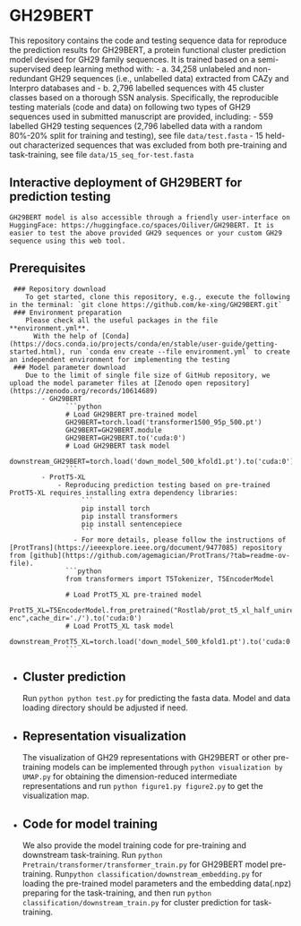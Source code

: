 # GH29BERT
This repository contains the code and testing sequence data for reproduce the prediction results for GH29BERT, a protein functional cluster prediction model devised for GH29 family sequences. It is trained based on a semi-supervised deep learning method with:
	- a. 34,258 unlabeled and non-redundant GH29 sequences (i.e., unlabelled data) extracted from CAZy and Interpro databases and
	- b. 2,796 labelled sequences with 45 cluster classes based on a thorough SSN analysis.
Specifically, the reproducible testing materials (code and data) on following two types of GH29 sequences used in submitted manuscript are provided, including:
	- 559 labelled GH29 testing sequences (2,796 labelled data with a random 80%-20% split for training and testing), see file `data/test.fasta`
	- 15 held-out characterized sequences that was excluded from both pre-training and task-training, see file `data/15_seq_for-test.fasta`
## Interactive deployment of GH29BERT for prediction testing
	GH29BERT model is also accessible through a friendly user-interface on HuggingFace: https://huggingface.co/spaces/Oiliver/GH29BERT. It is easier to test the above provided GH29 sequences or your custom GH29 sequence using this web tool.
## Prerequisites
	 ### Repository download
		To get started, clone this repository, e.g., execute the following in the terminal: `git clone https://github.com/ke-xing/GH29BERT.git`
	 ### Environment preparation
		Please check all the useful packages in the file **environment.yml**.   
		  With the help of [Conda](https://docs.conda.io/projects/conda/en/stable/user-guide/getting-started.html), run `conda env create --file environment.yml` to create an independent environment for implementing the testing  
	 ### Model parameter download
		Due to the limit of single file size of GitHub repository, we upload the model parameter files at [Zenodo open repository](https://zenodo.org/records/10614689)
			- GH29BERT
				  ```python
				  # Load GH29BERT pre-trained model
				  GH29BERT=torch.load('transformer1500_95p_500.pt')
				  GH29BERT=GH29BERT.module
				  GH29BERT=GH29BERT.to('cuda:0')
				  # Load GH29BERT task model
				  downstream_GH29BERT=torch.load('down_model_500_kfold1.pt').to('cuda:0')
				  ```
			- ProtT5-XL
				- Reproducing prediction testing based on pre-trained ProtT5-XL requires installing extra dependency libraries:
					  ```
					  pip install torch
					  pip install transformers
					  pip install sentencepiece
					  ```
					- For more details, please follow the instructions of [ProtTrans](https://ieeexplore.ieee.org/document/9477085) repository from [github](https://github.com/agemagician/ProtTrans/?tab=readme-ov-file).
				  ```python
				  from transformers import T5Tokenizer, T5EncoderModel
				  
				  # Load ProtT5_XL pre-trained model
				  ProtT5_XL=T5EncoderModel.from_pretrained("Rostlab/prot_t5_xl_half_uniref50-enc",cache_dir='./').to('cuda:0')
				  # Load ProtT5_XL task model
				  downstream_ProtT5_XL=torch.load('down_model_500_kfold1.pt').to('cuda:0')
				  ```
- ## Cluster prediction
	 Run `python python test.py` for predicting the fasta data. Model and data loading directory should be adjusted if need.
- ## Representation visualization
	The visualization of GH29 representations with GH29BERT or other pre-training models can be implemented through `python visualization by UMAP.py` for obtaining the dimension-reduced intermediate representations and run `python figure1.py figure2.py` to get the visualization map.
- ## Code for model training
	We also provide the model training code for pre-training  and downstream task-training. Run `python Pretrain/transformer/transformer_train.py` for GH29BERT model pre-training. Run`python classification/downstream_embedding.py` for loading the pre-trained model parameters and the embedding data(.npz) preparing for the task-training, and then run `python classification/downstream_train.py` for cluster prediction for task-training.